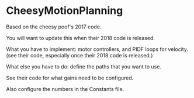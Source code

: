 # CheesyMotionPlanning

Based on the cheesy poof's 2017 code.

You will want to update this when their 2018 code is released.

What you have to implement: motor controllers, and PIDF loops for velocity. (see their code, especially once their 2018 code is released.)

What else you have to do: define the paths that you want to use.

See their code for what gains need to be configured.

Also configure the numbers in the Constants file.
